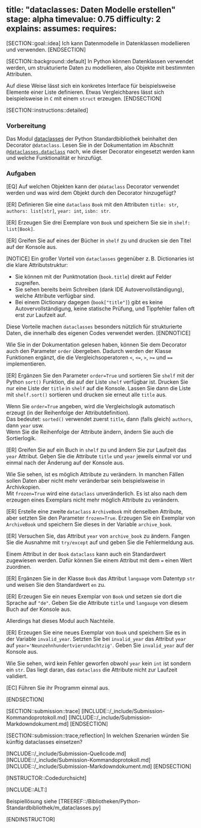 title: "dataclasses: Daten Modelle erstellen"
stage: alpha
timevalue: 0.75
difficulty: 2
explains:
assumes:
requires:
---


[SECTION::goal::idea]
Ich kann Datenmodelle in Datenklassen modellieren und verwenden.
[ENDSECTION]


[SECTION::background::default]
In Python können Datenklassen verwendet werden, um strukturierte Daten zu modellieren,
also Objekte mit bestimmten Attributen.

Auf diese Weise lässt sich ein konkretes Interface für beispielsweise Elemente
einer Liste definieren.
Etwas Vergleichbares lässt sich beispielsweise in `C` mit einem `struct` erzeugen.
[ENDSECTION]


[SECTION::instructions::detailed]

### Vorbereitung

Das Modul
[dataclasses](https://docs.python.org/3/library/dataclasses.html)
der Python Standardbibliothek beinhaltet den Decorator `@dataclass`.
Lesen Sie in der Dokumentation im Abschnitt
[`@dataclasses.dataclass`](https://docs.python.org/3/library/dataclasses.html#dataclasses.dataclass)
nach, wie dieser Decorator eingesetzt werden kann und welche Funktionalität er hinzufügt.

### Aufgaben

[EQ] Auf welchen Objekten kann der `@dataclass` Decorator verwendet werden und
was wird dem Objekt durch den Decorator hinzugefügt?

[ER] Definieren Sie eine `dataclass` `Book` mit den Attributen
`title: str`, `authors: list[str]`, `year: int`, `isbn: str`.

[ER] Erzeugen Sie drei Exemplare von `Book` und speichern Sie sie in `shelf: list[Book]`.

[ER] Greifen Sie auf eines der Bücher in `shelf` zu und drucken sie den Titel auf der Konsole aus.

[NOTICE]
Ein großer Vorteil von `dataclasses` gegenüber z. B. Dictionaries ist die klare Attributstruktur:

- Sie können mit der Punktnotation (`book.title`) direkt auf Felder zugreifen.
- Sie sehen bereits beim Schreiben (dank IDE Autovervollständigung),
welche Attribute verfügbar sind.
- Bei einem Dictionary dagegen (`book["title"]`) gibt es keine Autovervollständigung,
keine statische Prüfung, und Tippfehler fallen oft erst zur Laufzeit auf.

Diese Vorteile machen `dataclasses` besonders nützlich für strukturierte Daten,
die innerhalb des eigenen Codes verwendet werden.
[ENDNOTICE]

Wie Sie in der Dokumentation gelesen haben, können Sie dem Decorator auch den
Parameter `order` übergeben.
Dadurch werden der Klasse Funktionen ergänzt, die die Vergleichsoperatoren
`<`, `<=`, `>`, `>=` und `==` implementieren.

[ER] Ergänzen Sie den Parameter `order=True` und sortieren Sie `shelf` mit der
Python `sort()` Funktion, die auf der Liste `shelf` verfügbar ist.
Drucken Sie nur eine Liste der `title` in `shelf` auf die Konsole. Lassen Sie dann die
Liste mit `shelf.sort()` sortieren und drucken sie erneut alle `title` aus.

Wenn Sie `order=True` angeben, wird die Vergleichslogik automatisch erzeugt
(in der Reihenfolge der Attributdefinition).  
Das bedeutet: `sorted()` verwendet zuerst `title`, dann (falls gleich) `authors`, dann `year` usw.  
Wenn Sie die Reihenfolge der Attribute ändern, ändern Sie auch die Sortierlogik.

[ER] Greifen Sie auf ein Buch in `shelf` zu und ändern Sie zur Laufzeit das `year` Attribut.
Geben Sie die Attribute `title` und `year` jeweils einmal vor und einmal nach der
Änderung auf der Konsole aus.

Wie Sie sehen, ist es möglich Attribute zu verändern.
In manchen Fällen sollen Daten aber nicht mehr veränderbar sein beispielsweise in Archivkopien.  
Mit `frozen=True` wird eine `dataclass` unveränderlich.
Es ist also nach dem erzeugen eines Exemplars nicht mehr möglich Attribute zu verändern.

[ER] Erstelle eine zweite `dataclass` `ArchiveBook` mit denselben Attribute,
aber setzten Sie den Parameter `frozen=True`.
Erzeugen Sie ein Exemplar von `ArchiveBook` und speichern Sie dieses in der Variable `archive_book`.

[ER] Versuchen Sie, das Attribut `year` von `archive_book` zu ändern.
Fangen Sie die Ausnahme mit `try/except` auf und geben Sie die Fehlermeldung aus.

Einem Attribut in der `Book` `dataclass` kann auch ein Standardwert zugewiesen werden.
Dafür können Sie einem Attribut mit dem `=` einen Wert zuordnen.

[ER] Ergänzen Sie in der Klasse `Book` das Attribut `language` vom Datentyp `str`
und weisen Sie den Standardwert `en` zu.

[ER] Erzeugen Sie ein neues Exemplar von `Book` und setzen sie dort die Sprache auf `"de"`.
Geben Sie die Attribute `title` und `langauge` von diesem Buch auf der Konsole aus.

Allerdings hat dieses Modul auch Nachteile.

[ER] Erzeugen Sie eine neues Exemplar von `Book` und speichern Sie es in der Variable `invalid_year`.
Setzten Sie bei `invalid_year` das Attribut `year` auf `year='Neunzehnhundertvierundachtzig'`.
Geben Sie `invalid_year` auf der Konsole aus.

Wie Sie sehen, wird kein Fehler geworfen obwohl `year` kein `int` ist sondern ein `str`.
Das liegt daran, das `dataclass` die Attribute nicht zur Laufzeit validiert.

[EC] Führen Sie ihr Programm einmal aus.

[ENDSECTION]


[SECTION::submission::trace]
[INCLUDE::/_include/Submission-Kommandoprotokoll.md]
[INCLUDE::/_include/Submission-Markdowndokument.md]
[ENDSECTION]


[SECTION::submission::trace,reflection]
In welchen Szenarien würden Sie künftig dataclasses einsetzen?

[INCLUDE::/_include/Submission-Quellcode.md]
[INCLUDE::/_include/Submission-Kommandoprotokoll.md]
[INCLUDE::/_include/Submission-Markdowndokument.md]
[ENDSECTION]


[INSTRUCTOR::Codedurchsicht]

[INCLUDE::ALT:]

Beispiellösung siehe [TREEREF::/Bibliotheken/Python-Standardbibliothek/m_dataclasses.py]

[ENDINSTRUCTOR]
